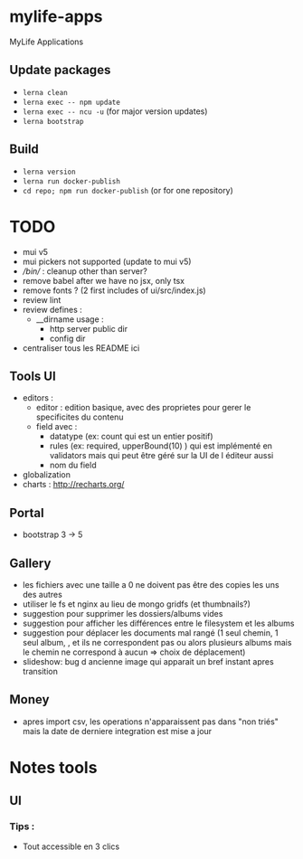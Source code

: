 # mylife-apps
MyLife Applications

## Update packages
 - `lerna clean`
 - `lerna exec -- npm update`
 - `lerna exec -- ncu -u` (for major version updates)
 - `lerna bootstrap`

## Build
 - `lerna version`
 - `lerna run docker-publish`
 - `cd repo; npm run docker-publish` (or for one repository)

# TODO

- mui v5
- mui pickers not supported (update to mui v5)
- */bin/* : cleanup other than server?
- remove babel after we have no jsx, only tsx
- remove fonts ? (2 first includes of ui/src/index.js)
- review lint
- review defines :
  - __dirname usage :
    - http server public dir
    - config dir
- centraliser tous les README ici

## Tools UI

- editors :
  - editor : edition basique, avec des proprietes pour gerer le specificites du contenu
  - field avec :
    - datatype (ex: count qui est un entier positif)
    - rules (ex: required, upperBound(10) ) qui est implémenté en validators mais qui peut être géré sur la UI de l éditeur aussi
    - nom du field
- globalization
- charts : http://recharts.org/


## Portal

- bootstrap 3 -> 5

## Gallery

- les fichiers avec une taille a 0 ne doivent pas être des copies les uns des autres
- utiliser le fs et nginx au lieu de mongo gridfs (et thumbnails?)
- suggestion pour supprimer les dossiers/albums vides
- suggestion pour afficher les différences entre le filesystem et les albums
- suggestion pour déplacer les documents mal rangé (1 seul chemin, 1 seul album, , et ils ne correspondent pas ou alors plusieurs albums mais le chemin ne correspond à aucun => choix de déplacement)
- slideshow: bug d ancienne image qui apparait un bref instant apres transition

## Money

- apres import csv, les operations n'apparaissent pas dans "non triés" mais la date de derniere integration est mise a jour

# Notes tools

## UI

### Tips :
* Tout accessible en 3 clics
